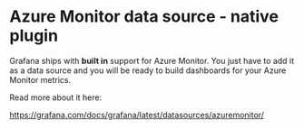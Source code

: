 # Azure Monitor data source - native plugin

Grafana ships with **built in** support for Azure Monitor. You just have to add it as a data source and you will be ready to build dashboards for your Azure Monitor metrics.

Read more about it here:

<https://grafana.com/docs/grafana/latest/datasources/azuremonitor/>
